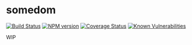 # somedom

[![Build Status](https://travis-ci.org/pateketrueke/somedom.png?branch=next)](https://travis-ci.org/pateketrueke/somedom)
[![NPM version](https://badge.fury.io/js/somedom.png)](http://badge.fury.io/js/somedom)
[![Coverage Status](https://codecov.io/github/pateketrueke/somedom/coverage.svg?branch=next)](https://codecov.io/github/pateketrueke/somedom)
[![Known Vulnerabilities](https://snyk.io/test/npm/somedom/badge.svg)](https://snyk.io/test/npm/somedom)

WIP
